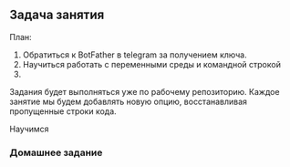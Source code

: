 ## Задача занятия

План:
1. Обратиться к BotFather в telegram за получением ключа.
2. Научиться работать с переменными среды и командной строкой
3. 

Задания будет выполняться уже по рабочему репозиторию. Каждое занятие мы будем добавлять новую опцию, восстанавливая пропущенные строки кода.


Научимся


### Домашнее задание